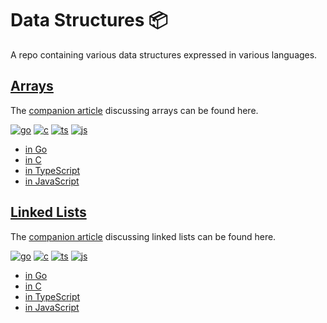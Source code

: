 # Data Structures 📦

A repo containing various data structures expressed in various languages.

## [Arrays](https://github.com/claudemuller/data-structures/tree/master/arrays)

The [companion article](https://dxt.rs/category/programming/general/data-structures/) discussing arrays can be found here.

[![go](https://github.com/claudemuller/data-structures/actions/workflows/arrays.go.yml/badge.svg)](https://github.com/claudemuller/data-structures/actions/workflows/arrays.go.yml)
[![c](https://github.com/claudemuller/data-structures/actions/workflows/arrays.c.yml/badge.svg)](https://github.com/claudemuller/data-structures/actions/workflows/arrays.c.yml)
[![ts](https://github.com/claudemuller/data-structures/actions/workflows/arrays.ts.yml/badge.svg)](https://github.com/claudemuller/data-structures/actions/workflows/arrays.ts.yml)
[![js](https://github.com/claudemuller/data-structures/actions/workflows/arrays.js.yml/badge.svg)](https://github.com/claudemuller/data-structures/actions/workflows/arrays.js.yml)

- [in Go](https://github.com/claudemuller/data-structures/tree/master/arrays/go)
- [in C](https://github.com/claudemuller/data-structures/tree/master/arrays/c)
- [in TypeScript](https://github.com/claudemuller/data-structures/tree/master/arrays/ts)
- [in JavaScript](https://github.com/claudemuller/data-structures/tree/master/arrays/js)

## [Linked Lists](https://github.com/claudemuller/data-structures/tree/master/linked-lists)

The [companion article](https://dxt.rs/category/programming/general/linked-lists/) discussing linked lists can be found here.

[![go](https://github.com/claudemuller/data-structures/actions/workflows/linked-lists.go.yml/badge.svg)](https://github.com/claudemuller/data-structures/actions/workflows/linked-lists.go.yml)
[![c](https://github.com/claudemuller/data-structures/actions/workflows/linked-lists.c.yml/badge.svg)](https://github.com/claudemuller/data-structures/actions/workflows/linked-lists.c.yml)
[![ts](https://github.com/claudemuller/data-structures/actions/workflows/linked-lists.ts.yml/badge.svg)](https://github.com/claudemuller/data-structures/actions/workflows/linked-lists.ts.yml)
[![js](https://github.com/claudemuller/data-structures/actions/workflows/linked-lists.js.yml/badge.svg)](https://github.com/claudemuller/data-structures/actions/workflows/linked-lists.js.yml)

- [in Go](https://github.com/claudemuller/data-structures/tree/master/linked-lists/go)
- [in C](https://github.com/claudemuller/data-structures/tree/master/linked-lists/c)
- [in TypeScript](https://github.com/claudemuller/data-structures/tree/master/linked-lists/ts)
- [in JavaScript](https://github.com/claudemuller/data-structures/tree/master/linked-lists/js)

